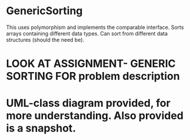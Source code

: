 # GenericSorting
This uses polymorphism and implements the comparable interface. Sorts arrays containing different data types. Can sort from different data structures (should the need be). 
# LOOK AT ASSIGNMENT- GENERIC SORTING FOR problem description
# UML-class diagram provided, for more understanding. Also provided is a snapshot.
